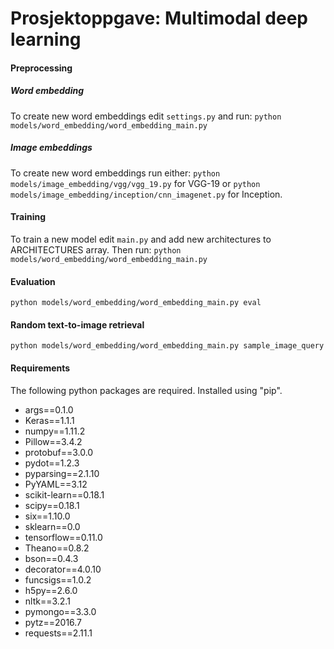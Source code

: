 # Prosjektoppgave: Multimodal deep learning

#### Preprocessing
##### Word embedding
To create new word embeddings edit `settings.py` and run:
`python models/word_embedding/word_embedding_main.py`
##### Image embeddings
To create new word embeddings run either:
`python models/image_embedding/vgg/vgg_19.py`
for VGG-19 or
`python models/image_embedding/inception/cnn_imagenet.py`
for Inception.
#### Training
To train a new model edit `main.py` and add new architectures to ARCHITECTURES array. Then run:
`python models/word_embedding/word_embedding_main.py`
#### Evaluation
`python models/word_embedding/word_embedding_main.py eval`
#### Random text-to-image retrieval
`python models/word_embedding/word_embedding_main.py sample_image_query`

#### Requirements
The following python packages are required. Installed using "pip". 

- args==0.1.0
- Keras==1.1.1
- numpy==1.11.2
- Pillow==3.4.2
- protobuf==3.0.0
- pydot==1.2.3
- pyparsing==2.1.10
- PyYAML==3.12
- scikit-learn==0.18.1
- scipy==0.18.1
- six==1.10.0
- sklearn==0.0
- tensorflow==0.11.0
- Theano==0.8.2
- bson==0.4.3
- decorator==4.0.10
- funcsigs==1.0.2
- h5py==2.6.0
- nltk==3.2.1
- pymongo==3.3.0
- pytz==2016.7
- requests==2.11.1